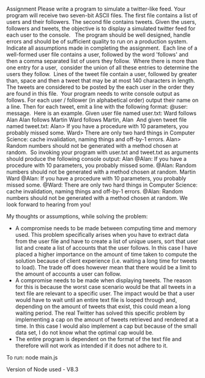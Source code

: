 Assignment
Please write a program to simulate a twitter-like feed. Your program will receive two seven-bit ASCII files. The first file contains a list of users and their followers. The second file contains tweets. Given the users, followers and tweets, the objective is to display a simulated twitter feed for each user to the console. 
 The program should be well designed, handle errors and should be of sufficient quality to run on a production system. Indicate all assumptions made in completing the assignment.
 Each line of a well-formed user file contains a user, followed by the word 'follows' and then a comma separated list of users they follow.  Where there is more than one entry for a user,  consider the union of all these entries to determine the users they follow.
 Lines of the tweet file contain a user, followed by greater than, space and then a tweet that may be at most 140 characters in length. The tweets are considered to be posted by the each user in the order they are found in this file.
 Your program needs to write console output as follows. For each user / follower (in alphabetical order) output their name on a line. Then for each tweet, emit a line with the following format: <tab>@user: <space>message.
 Here is an example. Given user file named user.txt:
Ward follows Alan
Alan follows Martin
Ward follows Martin, Alan
 And given tweet file named tweet.txt:
Alan> If you have a procedure with 10 parameters, you probably missed some.
Ward> There are only two hard things in Computer Science: cache invalidation, naming things and off-by-1 errors.
Alan> Random numbers should not be generated with a method chosen at random.
 So invoking your program with user.txt and tweet.txt as arguments should produce the following console output:
Alan
@Alan: If you have a procedure with 10 parameters, you probably missed some.
@Alan: Random numbers should not be generated with a method chosen at random.
Martin
Ward
@Alan: If you have a procedure with 10 parameters, you probably missed some.
@Ward: There are only two hard things in Computer Science: cache invalidation, naming things and off-by-1 errors.
@Alan: Random numbers should not be generated with a method chosen at random.
We look forward to hearing from you!

My thoughts or assumptions, while solving the problem:
- A compromise needs to be made between computing time and memory used. This problem specifically arises when you have to extract data from the user file and have to create a list of unique users, sort that user list and create a list of accounts that the user follows. In this case I have placed a higher importance on the amount of time taken to compute the solution because of client experience  (i.e. waiting a long time for tweets to load). The trade off does however mean that there would be a limit to the amount of accounts a user can follow. 
- A compromise needs to be made when displaying tweets. The reason for this is because the worst case scenario would be that all tweets in a text file are relevant to a specific user. The impact would be that a user would have to wait until an entire text file is looped through and, depending on the amount of tweets that exist, this could mean a long waiting period. The real Twitter has solved this specific problem by implementing a cap on the amount of tweets retrieved and rendered at a time. In this case I would also implement a cap but because of the small data set, I do not know what the optimal cap would be.
- The entire program is dependent on the format of the text file and therefore will not work as intended if it does not adhere to it.

To run:
node main.js

Version of Node used - V8.3
